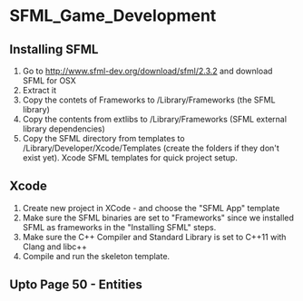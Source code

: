 # SFML_Game_Development

## Installing SFML
1. Go to http://www.sfml-dev.org/download/sfml/2.3.2 and download SFML for OSX
2. Extract it
3. Copy the contets of Frameworks to /Library/Frameworks (the SFML library)
4. Copy the contents from extlibs to /Library/Frameworks (SFML external library dependencies)
5. Copy the SFML directory from templates to /Library/Developer/Xcode/Templates (create the folders if they don't exist yet). Xcode SFML templates for quick project setup.

## Xcode
1. Create new project in XCode - and choose the "SFML App" template
2. Make sure the SFML binaries are set to "Frameworks" since we installed SFML as frameworks in the "Installing SFML" steps.
3. Make sure the C++ Compiler and Standard Library is set to C++11 with Clang and libc++
4. Compile and run the skeleton template.

## Upto Page 50 - Entities
